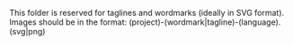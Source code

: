 This folder is reserved for taglines and wordmarks (ideally in SVG format).
Images should be in the format:
(project)-(wordmark|tagline)-(language).(svg|png)
